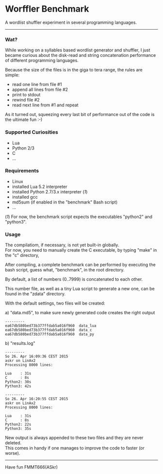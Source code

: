 
Worffler Benchmark
==================

A wordlist shuffler experiment in several programming languages.  

---

### Wat?

While working on a syllables based wordlist generator and shuffler,
I just became curious about the disk-read and string concatenation performance
of different programming languages.

Because the size of the files is in the giga to tera range, the rules are simple:

  - read one line from file #1
  - append all lines from file #2
  - print to stdout
  - rewind file #2
  - read next line from #1 and repeat


As it turned out, squeezing every last bit of performance out of the code is
the ultimate fun :-)


### Supported Curiosities

 - Lua
 - Python 2/3
 - C
 - ...


### Requirements

 - Linux
 - installed Lua 5.2 interpreter
 - installed Python 2.7/3.x interpreter (*1*)
 - installed gcc
 - md5sum (if enabled in the "benchmark" Bash script)
 - ...

 (*1*) For now, the benchmark script expects the executables "python2" and "python3".
 
 
### Usage

 The compilatiom, if necessary, is not yet built-in globally.  
 For now, you need to manually create the C executable, by typing "make" in the
 "c" directory,

 After compiling, a complete benchmark can be performed by executing the
 bash script, guess what, "benchmark", in the root directory.

 By default, a list of numbers (0..7999) is concatenated to each other.
 
 This number file, as well as a tiny Lua script to generate a new one,
 can be found in the "zdata" directory.

 With the default settings, two files will be created:
 
 a) "data.md5", to make sure newly generated code creates the right output
 
     
    ---------
    ea67db580bed73b377ffdab5a016f960  data_lua
    ea67db580bed73b377ffdab5a016f960  data_c
    ea67db580bed73b377ffdab5a016f960  data_py


 b) "results.log"
 
    
    ---------
    So 26. Apr 16:09:36 CEST 2015
    askr on LinAx2
    Processing 8000 lines:
    
    Lua    : 31s
    C      : 8s
    Python2: 30s
    Python3: 42s
    
    ---------
    So 26. Apr 16:20:55 CEST 2015
    askr on LinAx2
    Processing 8000 lines:
    
    Lua    : 31s
    C      : 8s
    Python2: 22s
    Python3: 35s


  New output is always appended to these two files and they are never deleted.  
  This comes in handy if one manages to improve the code to faster (or worse).


---
Have fun
FMMT666(ASkr)
